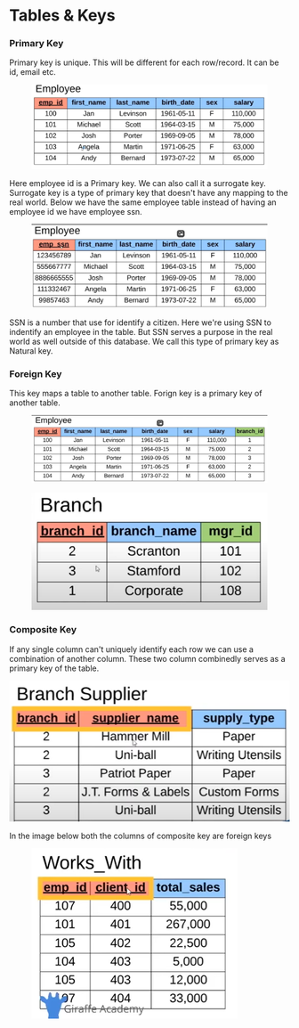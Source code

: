 # Tables & Keys

### Primary Key

Primary key is unique. This will be different for each row/record. It can be id, email etc.

<figure><img src="../.gitbook/assets/image (7) (1) (1) (1) (1).png" alt=""><figcaption></figcaption></figure>

Here employee id is a Primary key. We can also call it a surrogate key. Surrogate key is a type of primary key that doesn't have any mapping to the real world. Below we have the same employee table instead of having an employee id we have employee ssn.

<figure><img src="../.gitbook/assets/image (8) (1) (1) (1) (1).png" alt=""><figcaption></figcaption></figure>

SSN is a number that use for identify a citizen. Here we're using SSN to indentify an employee in the table. But SSN serves a purpose in the real world as well outside of this database. We call this type of primary key as Natural key.

### Foreign Key

This key maps a table to another table. Forign key is a primary key of another table.

<figure><img src="../.gitbook/assets/image (10) (1) (1) (1) (1).png" alt=""><figcaption></figcaption></figure>

<figure><img src="../.gitbook/assets/image (9) (1) (1) (1) (1).png" alt=""><figcaption></figcaption></figure>

### Composite Key

If any single column can't uniquely identify each row we can use a combination of another column. These two column combinedly serves as a primary key of the table.

![](<../.gitbook/assets/image (11) (1) (1) (1) (1).png>) &#x20;

In the image below both the columns of composite key are foreign keys

<figure><img src="../.gitbook/assets/image (12) (1) (1) (1) (1).png" alt=""><figcaption></figcaption></figure>
